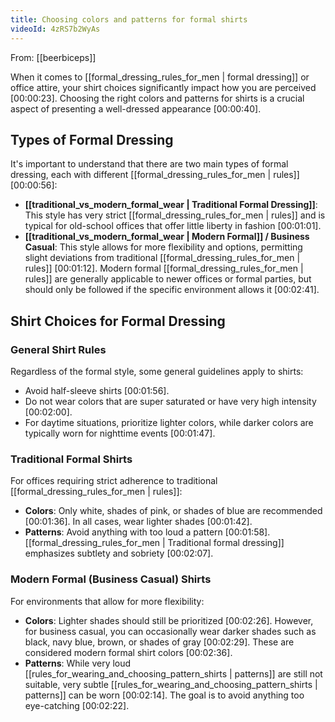 ```yaml
---
title: Choosing colors and patterns for formal shirts
videoId: 4zRS7b2WyAs
---
```


From: [[beerbiceps]] <br/> 

When it comes to [[formal_dressing_rules_for_men | formal dressing]] or office attire, your shirt choices significantly impact how you are perceived <a class="yt-timestamp" data-t="00:00:23">[00:00:23]</a>. Choosing the right colors and patterns for shirts is a crucial aspect of presenting a well-dressed appearance <a class="yt-timestamp" data-t="00:00:40">[00:00:40]</a>.

## Types of Formal Dressing

It's important to understand that there are two main types of formal dressing, each with different [[formal_dressing_rules_for_men | rules]] <a class="yt-timestamp" data-t="00:00:56">[00:00:56]</a>:

*   **[[traditional_vs_modern_formal_wear | Traditional Formal Dressing]]**: This style has very strict [[formal_dressing_rules_for_men | rules]] and is typical for old-school offices that offer little liberty in fashion <a class="yt-timestamp" data-t="00:01:01">[00:01:01]</a>.
*   **[[traditional_vs_modern_formal_wear | Modern Formal]] / Business Casual**: This style allows for more flexibility and options, permitting slight deviations from traditional [[formal_dressing_rules_for_men | rules]] <a class="yt-timestamp" data-t="00:01:12">[00:01:12]</a>. Modern formal [[formal_dressing_rules_for_men | rules]] are generally applicable to newer offices or formal parties, but should only be followed if the specific environment allows it <a class="yt-timestamp" data-t="00:02:41">[00:02:41]</a>.

## Shirt Choices for Formal Dressing

### General Shirt Rules

Regardless of the formal style, some general guidelines apply to shirts:
*   Avoid half-sleeve shirts <a class="yt-timestamp" data-t="00:01:56">[00:01:56]</a>.
*   Do not wear colors that are super saturated or have very high intensity <a class="yt-timestamp" data-t="00:02:00">[00:02:00]</a>.
*   For daytime situations, prioritize lighter colors, while darker colors are typically worn for nighttime events <a class="yt-timestamp" data-t="00:01:47">[00:01:47]</a>.

### Traditional Formal Shirts

For offices requiring strict adherence to traditional [[formal_dressing_rules_for_men | rules]]:
*   **Colors**: Only white, shades of pink, or shades of blue are recommended <a class="yt-timestamp" data-t="00:01:36">[00:01:36]</a>. In all cases, wear lighter shades <a class="yt-timestamp" data-t="00:01:42">[00:01:42]</a>.
*   **Patterns**: Avoid anything with too loud a pattern <a class="yt-timestamp" data-t="00:01:58">[00:01:58]</a>. [[formal_dressing_rules_for_men | Traditional formal dressing]] emphasizes subtlety and sobriety <a class="yt-timestamp" data-t="00:02:07">[00:02:07]</a>.

### Modern Formal (Business Casual) Shirts

For environments that allow for more flexibility:
*   **Colors**: Lighter shades should still be prioritized <a class="yt-timestamp" data-t="00:02:26">[00:02:26]</a>. However, for business casual, you can occasionally wear darker shades such as black, navy blue, brown, or shades of gray <a class="yt-timestamp" data-t="00:02:29">[00:02:29]</a>. These are considered modern formal shirt colors <a class="yt-timestamp" data-t="00:02:36">[00:02:36]</a>.
*   **Patterns**: While very loud [[rules_for_wearing_and_choosing_pattern_shirts | patterns]] are still not suitable, very subtle [[rules_for_wearing_and_choosing_pattern_shirts | patterns]] can be worn <a class="yt-timestamp" data-t="00:02:14">[00:02:14]</a>. The goal is to avoid anything too eye-catching <a class="yt-timestamp" data-t="00:02:22">[00:02:22]</a>.